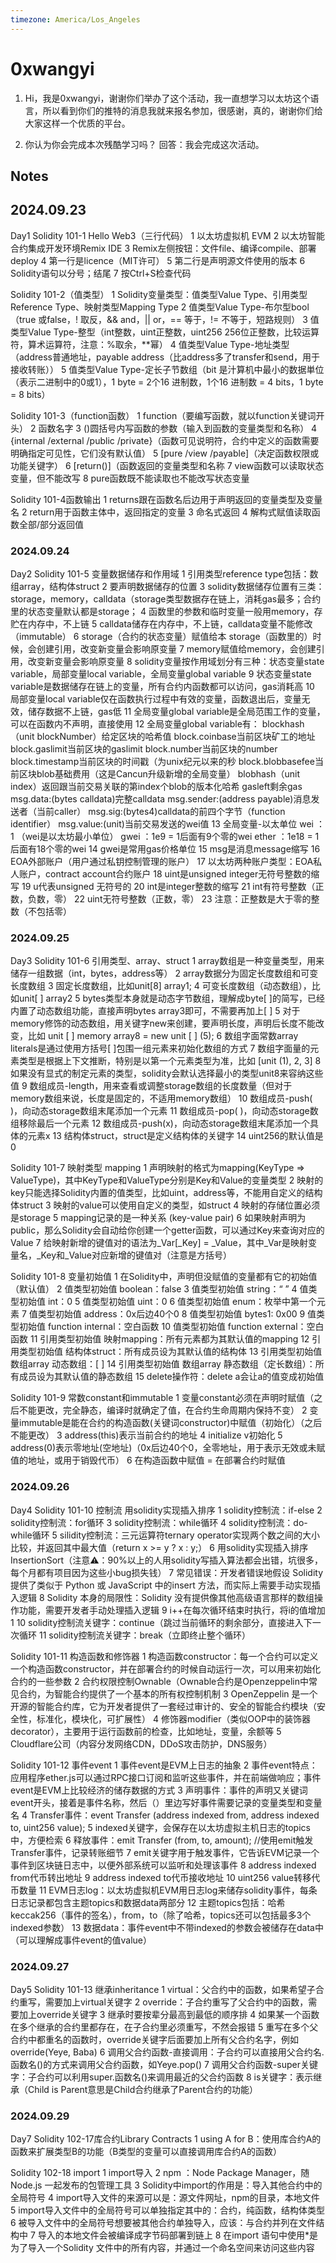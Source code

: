 ```yaml
---
timezone: America/Los_Angeles 
---
```


# 0xwangyi

1. Hi，我是0xwangyi，谢谢你们举办了这个活动，我一直想学习以太坊这个语言，所以看到你们的推特的消息我就来报名参加，很感谢，真的，谢谢你们给大家这样一个优质的平台。

2. 你认为你会完成本次残酷学习吗？
   回答：我会完成这次活动。
   
## Notes

<!-- Content_START -->
## 2024.09.23
Day1
Solidity 101-1 Hello Web3（三行代码）
1 以太坊虚拟机 EVM
2 以太坊智能合约集成开发环境Remix IDE
3 Remix左侧按钮：文件file、编译compile、部署deploy
4 第一行是licence（MIT许可）
5 第二行是声明源文件使用的版本
6 Solidity语句以分号；结尾
7 按Ctrl+S检查代码

Solidity 101-2（值类型）
1 Solidity变量类型：值类型Value Type、引用类型Reference Type、映射类型Mapping Type
2 值类型Value Type-布尔型bool（true 或false，! 取反，&& and，|| or，== 等于，!= 不等于，短路规则）
3 值类型Value Type-整型（int整数，uint正整数，uint256 256位正整数，比较运算符，算术运算符，注意：%取余，**幂）
4 值类型Value Type-地址类型（address普通地址，payable address（比address多了transfer和send，用于接收转账））
5 值类型Value Type-定长子节数组（bit 是汁算机中最小的数据単位（表示二进制中的0或1），1 byte = 2个16 进制数，1个16 进制数 = 4 bits，1 byte = 8 bits）

Solidity 101-3（function函数）
1 function（要编写函数，就以function关键词开头）
2 <function name>函数名字
3 (<parameter types>)圆括号内写函数的参数（输入到函数的变量类型和名称）
4 {internal /external /public /private}（函数可见说明符，合约中定义的函数需要明确指定可见性，它们没有默认值）
5 [pure /view /payable]（决定函数权限或功能关键字）
6 [return()]（函数返回的变量类型和名称
7 view函数可以读取状态变量，但不能改写
8 pure函数既不能读取也不能改写状态变量

Solidity 101-4函数输出
1 returns跟在函数名后边用于声明返回的变量类型及变量名
2 return用于函数主体中，返回指定的变量
3 命名式返回
4 解构式赋值读取函数全部/部分返回值
<!-- Content_END -->

<!-- Content_START -->
### 2024.09.24
Day2
Solidity 101-5 变量数据储存和作用域
1 引用类型reference type包括：数组array，结构体struct
2 要声明数据储存的位置
3 solidity数据储存位置有三类：storage，memory，calldata（storage类型数据存在链上，消耗gas最多；合约里的状态变量默认都是storage；
4 函数里的参数和临时变量一般用memory，存贮在内存中，不上链
5 calldata储存在内存中，不上链，calldata变量不能修改（immutable）
6 storage（合约的状态变量）赋值给本
storage（函数里的）时候，会创建引用，改变新变量会影响原变量
7 memory赋值给memory，会创建引用，改变新变量会影响原变量
8 solidity变量按作用域划分有三种：状态变量state variable，局部变量local variable，全局变量global variable
9 状态变量state variable是数据储存在链上的变量，所有合约内函数都可以访问，gas消耗高
10 局部变量local variable仅在函数执行过程中有效的变量，函数退出后，变量无效，储存数据不上链，gas低
11 全局变量global variable是全局范围工作的变量，可以在函数内不声明，直接使用
12 全局变量global variable有：
blockhash（unit blockNumber）给定区块的哈希值
block.coinbase当前区块矿工的地址
block.gaslimit当前区块的gaslimit
block.number当前区块的number
block.timestamp当前区块的时间戳（为unix纪元以来的秒
block.blobbasefee当前区块blob基础费用（这是Cancun升级新增的全局变量）
blobhash（unit index）返回跟当前交易关联的第index个blob的版本化哈希
gasleft剩余gas
msg.data:(bytes calldata)完整calldata
msg.sender:(address payable)消息发送者（当前caller）
msg.sig:(bytes4)calldata的前四个字节（function identifier）
msg.value:(unit)当前交易发送的wei值
13 全局变量-以太单位
wei ：1 （wei是以太坊最小单位）
gwei ：1e9 = 1后面有9个零的wei
ether ：1e18 = 1后面有18个零的wei
14 gwei是常用gas价格单位
15 msg是消息message缩写
16 EOA外部账户（用户通过私钥控制管理的账户）
17 以太坊两种账户类型：EOA私人账户，contract account合约账户
18 uint是unsigned integer无符号整数的缩写
19 u代表unsigned 无符号的
20 int是integer整数的缩写
21 int有符号整数（正数，负数，零）
22 uint无符号整数（正数，零）
23 注意：正整数是大于零的整数（不包括零）
<!-- Content_END -->
<!-- Content_START -->
### 2024.09.25
Day3
Solidity 101-6 引用类型、array、struct
1 array数组是一种变量类型，用来储存一组数据（int，bytes，address等）
2 array数据分为固定长度数组和可变长度数组
3 固定长度数组，比如unit[8] array1;
4 可变长度数组（动态数组），比如unit[ ] array2
5 bytes类型本身就是动态字节数组，理解成byte[ ]的简写，已经内置了动态数组功能，直接声明bytes array3即可，不需要再加上[ ]
5 对于memory修饰的动态数组，用关键字new来创建，要声明长度，声明后长度不能改变，比如 unit [ ] memory array8 = new unit [ ] (5);
6 数组字面常数array literals是通过使用方括号[ ]包围一组元素来初始化数组的方式
7 数组字面量的元素类型是根据上下文推断，特别是以第一个元素类型为准，比如 [unit (1), 2, 3]
8如果没有显式的制定元素的类型，solidity会默认选择最小的类型unit8来容纳这些值
9 数组成员-length，用来查看或调整storage数组的长度数量（但对于memory数组来说，长度是固定的，不适用memory数组）
10 数组成员-push( )，向动态storage数组末尾添加一个元素
11 数组成员-pop( )，向动态storage数组移除最后一个元素
12 数组成员-push(x)，向动态storage数组末尾添加一个具体的元素x
13 结构体struct，struct是定义结构体的关键字
14 uint256的默认值是0

Solidity 101-7 映射类型 mapping
1 声明映射的格式为mapping(KeyType => ValueType)，其中KeyType和ValueType分别是Key和Value的变量类型
2 映射的key只能选择Solidity内置的值类型，比如uint，address等，不能用自定义的结构体struct
3 映射的value可以使用自定义的类型，如struct
4 映射的存储位置必须是storage
5 mapping记录的是一种关系 (key-value pair)
6 如果映射声明为public，那么Solidity会自动给你创建一个getter函数，可以通过Key来查询对应的Value
7 给映射新增的键值对的语法为_Var[_Key] = _Value，其中_Var是映射变量名，_Key和_Value对应新增的键值对（注意是方括号）

Solidity 101-8 变量初始值
1 在Solidity中，声明但没赋值的变量都有它的初始值（默认值）
2 值类型初始值 boolean：false
3 值类型初始值 string：“ ”
4 值类型初始值 int：0
5 值类型初始值 uint：0
6 值类型初始值 enum：枚举中第一个元素
7 值类型初始值 address：0x后边40个0
8 值类型初始值 bytes1: 0x00
9 值类型初始值 function internal：空白函数
10 值类型初始值 function external：空白函数
11 引用类型初始值 映射mapping：所有元素都为其默认值的mapping
12 引用类型初始值 结构体struct：所有成员设为其默认值的结构体
13 引用类型初始值 数组array 动态数组：[ ]
14 引用类型初始值 数组array 静态数组（定长数组）：所有成员设为其默认值的静态数组
15 delete操作符：delete a会让a的值变成初始值

Solidity 101-9 常数constant和immutable
1 变量constant必须在声明时赋值（之后不能更改，完全静态，编译时就确定了值，在合约生命周期内保持不变）
2 变量immutable是能在合约的构造函数(关键词constructor)中赋值（初始化）（之后不能更改）
3 address(this)表示当前合约的地址
4 initialize v初始化
5 address(0)表示零地址(空地址)（0x后边40个0，全零地址，用于表示无效或未赋值的地址，或用于销毁代币）
6 在构造函数中赋值 = 在部署合约时赋值
<!-- Content_END -->
<!-- Content_START -->
### 2024.09.26
Day4
Solidity 101-10 控制流 用solidity实现插入排序
1 solidity控制流：if-else
2 solidity控制流：for循环
3 solidity控制流：while循环
4 solidity控制流：do-while循环
5 silidity控制流：三元运算符ternary operator实现两个数之间的大小比较，并返回其中最大值（return x >= y ? x : y;）
6 用solidity实现插入排序InsertionSort（注意⚠️：90%以上的人用solidity写插入算法都会出错，坑很多，每个月都有项目因为这些小bug损失钱）
7 常见错误：开发者错误地假设 Solidity 提供了类似于 Python 或 JavaScript 中的insert 方法，而实际上需要手动实现插入逻辑
8 Solidity 本身的局限性：Solidity 没有提供像其他高级语言那样的数组操作功能，需要开发者手动处理插入逻辑
9 i++在每次循环结束时执行，将i的值增加1
10 solidity控制流关键字：continue（跳过当前循环的剩余部分，直接进入下一次循环
11 solidity控制流关键字：break（立即终止整个循环）

Solidity 101-11 构造函数和修饰器
1 构造函数constructor：每一个合约可以定义一个构造函数constructor，并在部署合约的时候自动运行一次，可以用来初始化合约的一些参数
2 合约权限控制Ownable（Ownable合约是Openzeppelin中常见合约，为智能合约提供了一个基本的所有权控制机制
3 OpenZeppelin 是一个开源的智能合约库，它为开发者提供了一套经过审计的、安全的智能合约模块（安全性，标准化，模块化，可扩展性）
4 修饰器modifier（类似OOP中的装饰器decorator），主要用于运行函数前的检查，比如地址，变量，余额等
5 Cloudflare公司（内容分发网络CDN，DDoS攻击防护，DNS服务）

Solidity 101-12 事件event
1 事件event是EVM上日志的抽象
2 事件event特点：应用程序ether.js可以通过RPC接口订阅和监听这些事件，并在前端做响应；事件event是EVM上比较经济的储存数据的方式
3 声明事件：事件的声明又关键词event开头，接着是事件名称，然后（）里边写好事件需要记录的变量类型和变量名
4 Transfer事件：event Transfer (address indexed from, address indexed to, uint256 value);
5 indexed关键字，会保存在以太坊虚拟主机日志的topics中，方便检索
6 释放事件：emit Transfer (from, to, amount); //使用emit触发Transfer事件，记录转账细节
7 emit关键字用于触发事件，它告诉EVM记录一个事件到区块链日志中，以便外部系统可以监听和处理该事件
8 address indexed from代币转出地址
9 address indexed to代币接收地址
10 uint256 value转移代币数量
11 EVM日志log：以太坊虚拟机EVM用日志log来储存solidity事件，每条日志记录都包含主题topics和数据data两部分
12 主题topics包括：哈希keccak256（事件的签名），from，to（除了哈希，topics还可以包括最多3个indexed参数）
13 数据data：事件event中不带indexed的参数会被储存在data中（可以理解成事件event的值value）
<!-- Content_END -->
<!-- Content_START -->
### 2024.09.27
Day5
Solidity 101-13 继承inheritance
1 virtual：父合约中的函数，如果希望子合约重写，需要加上virtual关键字
2 override：子合约重写了父合约中的函数，需要加上override关键字
3 继承时要按辈分最高到最低的顺序排
4 如果某一个函数在多个继承的合约里都存在，在子合约里必须重写，不然会报错
5 重写在多个父合约中都重名的函数时，override关键字后面要加上所有父合约名字，例如override(Yeye, Baba)
6 调用父合约函数-直接调用：子合约可以直接用父合约名.函数名()的方式来调用父合约函数，如Yeye.pop()
7 调用父合约函数-super关键字：子合约可以利用super.函数名()来调用最近的父合约函数
8 is关键字：表示继承（Child is Parent意思是Child合约继承了Parent合约的功能）
<!-- Content_END -->
<!-- Content_START -->
### 2024.09.29
Day7
Solidity 102-17库合约Library Contracts
1 using A for B：使用库合约A的函数来扩展类型B的功能（B类型的变量可以直接调用库合约A的函数）

Solidity 102-18 import
1 import导入
2 npm ：Node Package Manager，随Node.js 一起发布的包管理工具
3 Solidity中import的作用是：导入其他合约中的全局符号
4 import导入文件的来源可以是：源文件网址，npm的目录，本地文件
5 import导入文件中的全局符号可以单独指定其中的：合约，纯函数，结构体类型
6 被导入文件中的全局符号想要被其他合约单独导入，应该：与合约并列在文件结构中
7 导入的本地文件会被编译成字节码部署到链上
8 在import 语句中使用*是为了导入一个Solidity 文件中的所有内容，并通过一个命名空间来访问这些内容
<!-- Content_END -->
